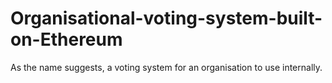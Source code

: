 # Organisational-voting-system-built-on-Ethereum
As the name suggests, a voting system for an organisation to use internally.
